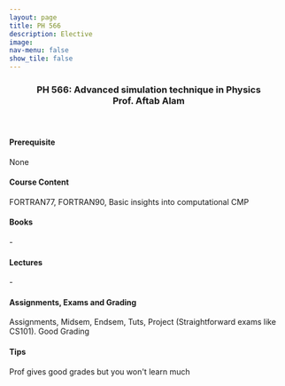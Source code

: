 ```yaml
---
layout: page
title: PH 566
description: Elective
image: 
nav-menu: false
show_tile: false
---
```


<!-- Main -->
<div id="main" class="alt">

<!-- One -->
<section id="one">
	<div class="inner">
		<header class="major">
			<h3>PH 566: Advanced simulation technique in Physics
             <br> Prof. Aftab Alam</h3>
		</header>

<h4> Prerequisite</h4>
<p>None</p>

<h4> Course Content</h4>
<p>FORTRAN77, FORTRAN90, Basic insights into computational CMP</p>

<h4> Books</h4>
<p>-</p>

<h4>Lectures</h4>
<p>-

</p>

<h4> Assignments, Exams and Grading</h4>
<p>Assignments, Midsem, Endsem, Tuts, Project (Straightforward exams like CS101). Good Grading  <br>

</p>

<h4> Tips</h4>
<p>Prof gives good grades but you won't learn much </p>

<!-- Content -->
